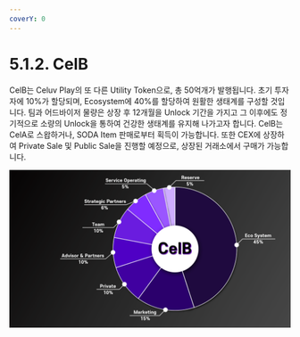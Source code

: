 ```yaml
---
coverY: 0
---
```


# 5.1.2. CelB

CelB는 Celuv Play의 또 다른 Utility Token으로, 총 50억개가 발행됩니다. 초기 투자자에 10%가 할당되며, Ecosystem에 40%를 할당하여 원활한 생태계를 구성할 것입니다. 팀과 어드바이저 물량은 상장 후 12개월을 Unlock 기간을 가지고 그 이후에도 정기적으로 소량의 Unlock을 통하여 건강한 생태계를 유지해 나가고자 합니다. CelB는 CelA로 스왑하거나, SODA Item 판매로부터 획득이 가능합니다. 또한 CEX에 상장하여 Private Sale 및 Public Sale을 진행할 예정으로, 상장된 거래소에서 구매가 가능합니다.

![](<../.gitbook/assets/CelB 도표2.png>)

